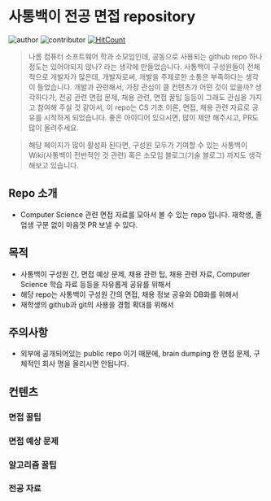 # 사통백이 전공 면접 repository

![author](https://img.shields.io/badge/author-thkwon-pink)
![contributor](https://img.shields.io/badge/contributor-0-blue)
[![HitCount](http://hits.dwyl.io/st102/st102-cs-interview-repo.svg)](http://hits.dwyl.io/st102/st102-cs-interview-repo)


> 나름 컴퓨터 소프트웨어 학과 소모임인데, 공동으로 사용되는 github repo 하나 정도는 있어야되지 않나? 라는 생각에 만들었습니다.
사통백이 구성원들이 전체적으로 개발자가 많은데, 개발자로써, 개발을 주제로한 소통은 부족하다는 생각이 들었습니다.
개발과 관련해서, 가장 관심이 클 컨텐츠가 어떤 것이 있을까? 생각하다가, 전공 관련 면접 문제, 채용 관련, 면접 꿀팁 등등이 그래도 관심을 가지고 참여해 주실 것 같아서, 
이 repo는 CS 기초 이론, 면접, 채용 관련 자료로 공유를 시작하게 되었습니다.
좋은 아이디어 있으시면, 많이 제안 해주시고, PR도 많이 올려주세요.

> 해당 페이지가 많이 활성화 된다면, 구성원 모두가 기여할 수 있는 사통백이 Wiki(사통백이 전반적인 것 관련) 혹은 소모임 블로그(기술 블로그) 까지도 생각해보고 있습니다.


## Repo 소개
 * Computer Science 관련 면접 자료를 모아서 볼 수 있는 repo 입니다. 재학생, 졸업생 구분 없이 마음껏 PR 보낼 수 있다.
 
## 목적
 * 사통백이 구성원 간, 면접 예상 문제, 채용 관련 팁, 채용 관련 자료, Computer Science 학습 자료 등등을 자유롭게 공유를 위해서
 * 해당 repo는 사통백이 구성원 간의 면접, 채용 정보 공유와 DB화를 위해서
 * 재학생의 github과 git의 사용을 경험 확대를 위해서
 
## 주의사항
 * 외부에 공개되어있는 public repo 이기 때문에, brain dumping 한 면접 문제, 구체적인 회사 명을 올리시면 안됩니다.
 
## 컨텐츠
 
### 면접 꿀팁

### 면접 예상 문제

### 알고리즘 꿀팁

### 전공 자료
